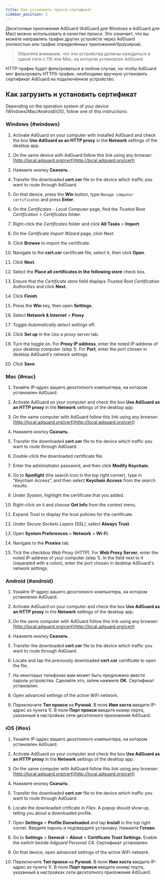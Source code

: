 ```yaml
---
title: Как установить прокси-сертификат
sidebar_position: 2
---
```


Десктопные приложения AdGuard (AdGuard для Windows и AdGuard для Mac) можно использовать в качестве прокси. Это означает, что вы можете направлять трафик других устройств через AdGuard (полностью или трафик определённых приложений/браузеров).

> Обратите внимание, что эти устройства должны находиться в одной сети с ПК или Mac, на котором установлен AdGuard.

HTTP-трафик будет фильтроваться в любом случае, но чтобы AdGuard мог фильтровать HTTPS-трафик, необходимо вручную установить сертификат AdGuard на подключённое устройство.

## Как загрузить и установить сертификат

Depending on the operation system of your device (Windows/Mac/Android/iOS), follow one of this instructions:

### Windows {#windows}

1. Activate AdGuard on your computer with installed AdGuard and check the box **Use AdGuard as an HTTP proxy** in the **Network** settings of the desktop app.

2. On the same device with AdGuard follow this link using any browser: [http://local.adguard.org/cert](http://local.adguard.org/cert)

3. Нажмите кнопку **Скачать** .

4. Transfer the downloaded **cert.cer** file to the device which traffic you want to route through AdGuard.

5. On that device, press the **Win** button, type `Manage computer certificates` and press **Enter**.

6. On the *Certificates - Local Computer* page, find the *Trusted Root Certification* > *Certificates* folder.

7. Right-click the *Certificates* folder and click **All Tasks** > **Import**.

8. On the *Certificate Import Wizard* page, click Next.

9. Click **Browse** to import the certificate.

10. Navigate to the **cert.cer** certificate file, select it, then click **Open**.

11. Click **Next**.

12. Select the **Place all certificates in the following store** check box.

13. Ensure that the *Certificate store* field displays *Trusted Root Certification Authorities* and click **Next**.

14. Click **Finish**.

15. Press the **Win** key, then open **Settings**.

16. Select **Network & Internet** > **Proxy**.

17. Toggle *Automatically detect settings* off.

18. Click **Set up** in the *Use a proxy server* tab.

19. Turn the toggle on. For **Proxy IP address**, enter the noted IP-address of your desktop computer (step 1). For **Port**, enter the port chosen in desktop AdGuard's network settings.

20. Click **Save**.

### Mac {#mac}

1. Узнайте IP-адрес вашего десктопного компьютера, на котором установлен AdGuard.

2. Activate AdGuard on your computer and check the box **Use AdGuard as an HTTP proxy** in the **Network** settings of the desktop app.

3. On the same computer with AdGuard follow this link using any browser: [http://local.adguard.org/cert](http://local.adguard.org/cert)

4. Нажмите кнопку **Скачать** .

5. Transfer the downloaded **cert.cer** file to the device which traffic you want to route through AdGuard.

6. Double-click the downloaded certificate file.

7. Enter the administrator password, and then click **Modify Keychain**.

8. Go to **Spotlight** (the search icon in the top right corner), type in “Keychain Access”, and then select **Keychain Access** from the search results.

9. Under *System*, highlight the certificate that you added.

10. Right-click on it and choose **Get Info** from the context menu.

11. Expand *Trust* to display the trust policies for the certificate.

12. Under *Secure Sockets Layers (SSL)*, select **Always Trust**.

13. Open **System Preferences** > **Network** > **Wi-Fi**.

14. Navigate to the **Proxies** tab.

15. Tick the checkbox *Web Proxy (HTTP)*. For **Web Proxy Server**, enter the noted IP-address of your computer (step 1). In the field next to it (separated with a colon), enter the port chosen in desktop AdGuard's network settings.

### Android {#android}

1. Узнайте IP-адрес вашего десктопного компьютера, на котором установлен AdGuard.

2. Activate AdGuard on your computer and check the box **Use AdGuard as an HTTP proxy** in the **Network** settings of the desktop app.

3. On the same computer with AdGuard follow this link using any browser: [http://local.adguard.org/cert](http://local.adguard.org/cert)

4. Нажмите кнопку **Скачать** .

5. Transfer the downloaded **cert.cer** file to the device which traffic you want to route through AdGuard.

6. Locate and tap the previously downloaded **cert.cer** certificate to open the file.

7. На некоторых телефонах вам может быть предложено ввести пароль устройства. Сделайте это, затем нажмите **OK**. Сертификат установлен.

8. Open advanced settings of the active WiFi network.

9. Переключите **Тип прокси** на **Ручной**.  В поле **Имя хоста** введите IP-адрес из пункта 1). В поле **Порт прокси** введите номер порта, указанный в настройках сети десктопного приложения AdGuard.

### iOS {#ios}

1. Узнайте IP-адрес вашего десктопного компьютера, на котором установлен AdGuard.

2. Activate AdGuard on your computer and check the box **Use AdGuard as an HTTP proxy** in the **Network** settings of the desktop app.

3. On the same computer with AdGuard follow this link using any browser: [http://local.adguard.org/cert](http://local.adguard.org/cert)

4. Нажмите кнопку **Скачать** .

5. Transfer the downloaded **cert.cer** file to the device which traffic you want to route through AdGuard.

6. Locate the downloaded crtificate in *Files*. A popup should show up, telling you about a downloaded profile.

7. Open **Settings** > **Profile Donwloaded** and tap **Install** in the top right corner. Введите пароль и подтвердите установку. Нажмите **Готово**.

8. Go to **Settings** > **General** > **About** > **Certificate Trust Settings**. Enable the switch beside *Adguard Personal CA*. Сертификат установлен.

9. On that device, open advanced settings of the active WiFi network.

10. Переключите **Тип прокси** на **Ручной**.  В поле **Имя хоста** введите IP-адрес из пункта 1). В поле **Порт прокси** введите номер порта, указанный в настройках сети десктопного приложения AdGuard.
